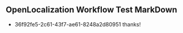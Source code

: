 ## OpenLocalization Workflow Test MarkDown

* 36f92fe5-2c61-43f7-ae61-8248a2d80951 
thanks!



<!--HONumber=Feb16_HO3-->
